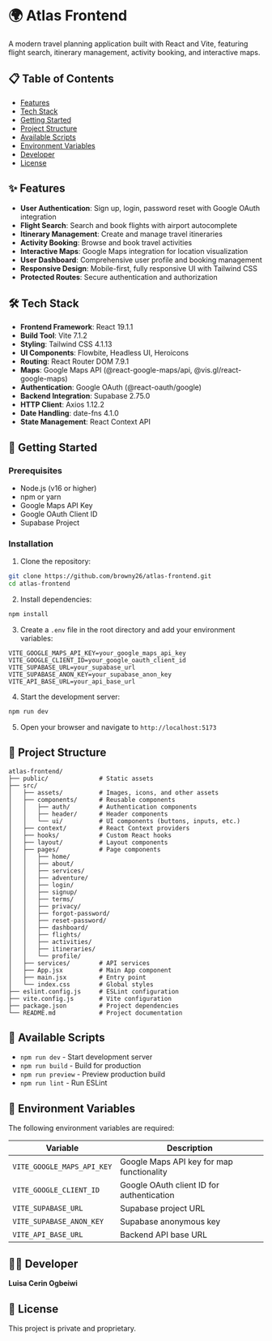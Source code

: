 # 🌍 Atlas Frontend

A modern travel planning application built with React and Vite, featuring flight search, itinerary management, activity booking, and interactive maps.

## 📋 Table of Contents

- [Features](#features)
- [Tech Stack](#tech-stack)
- [Getting Started](#getting-started)
- [Project Structure](#project-structure)
- [Available Scripts](#available-scripts)
- [Environment Variables](#environment-variables)
- [Developer](#developer)
- [License](#license)

## ✨ Features

- **User Authentication**: Sign up, login, password reset with Google OAuth integration
- **Flight Search**: Search and book flights with airport autocomplete
- **Itinerary Management**: Create and manage travel itineraries
- **Activity Booking**: Browse and book travel activities
- **Interactive Maps**: Google Maps integration for location visualization
- **User Dashboard**: Comprehensive user profile and booking management
- **Responsive Design**: Mobile-first, fully responsive UI with Tailwind CSS
- **Protected Routes**: Secure authentication and authorization

## 🛠 Tech Stack

- **Frontend Framework**: React 19.1.1
- **Build Tool**: Vite 7.1.2
- **Styling**: Tailwind CSS 4.1.13
- **UI Components**: Flowbite, Headless UI, Heroicons
- **Routing**: React Router DOM 7.9.1
- **Maps**: Google Maps API (@react-google-maps/api, @vis.gl/react-google-maps)
- **Authentication**: Google OAuth (@react-oauth/google)
- **Backend Integration**: Supabase 2.75.0
- **HTTP Client**: Axios 1.12.2
- **Date Handling**: date-fns 4.1.0
- **State Management**: React Context API

## 🚀 Getting Started

### Prerequisites

- Node.js (v16 or higher)
- npm or yarn
- Google Maps API Key
- Google OAuth Client ID
- Supabase Project

### Installation

1. Clone the repository:

```bash
git clone https://github.com/browny26/atlas-frontend.git
cd atlas-frontend
```

2. Install dependencies:

```bash
npm install
```

3. Create a `.env` file in the root directory and add your environment variables:

```env
VITE_GOOGLE_MAPS_API_KEY=your_google_maps_api_key
VITE_GOOGLE_CLIENT_ID=your_google_oauth_client_id
VITE_SUPABASE_URL=your_supabase_url
VITE_SUPABASE_ANON_KEY=your_supabase_anon_key
VITE_API_BASE_URL=your_api_base_url
```

4. Start the development server:

```bash
npm run dev
```

5. Open your browser and navigate to `http://localhost:5173`

## 📁 Project Structure

```
atlas-frontend/
├── public/              # Static assets
├── src/
│   ├── assets/          # Images, icons, and other assets
│   ├── components/      # Reusable components
│   │   ├── auth/        # Authentication components
│   │   ├── header/      # Header components
│   │   └── ui/          # UI components (buttons, inputs, etc.)
│   ├── context/         # React Context providers
│   ├── hooks/           # Custom React hooks
│   ├── layout/          # Layout components
│   ├── pages/           # Page components
│   │   ├── home/
│   │   ├── about/
│   │   ├── services/
│   │   ├── adventure/
│   │   ├── login/
│   │   ├── signup/
│   │   ├── terms/
│   │   ├── privacy/
│   │   ├── forgot-password/
│   │   ├── reset-password/
│   │   ├── dashboard/
│   │   ├── flights/
│   │   ├── activities/
│   │   ├── itineraries/
│   │   └── profile/
│   ├── services/        # API services
│   ├── App.jsx          # Main App component
│   ├── main.jsx         # Entry point
│   └── index.css        # Global styles
├── eslint.config.js     # ESLint configuration
├── vite.config.js       # Vite configuration
├── package.json         # Project dependencies
└── README.md            # Project documentation
```

## 📜 Available Scripts

- `npm run dev` - Start development server
- `npm run build` - Build for production
- `npm run preview` - Preview production build
- `npm run lint` - Run ESLint

## 🔐 Environment Variables

The following environment variables are required:

| Variable                   | Description                               |
| -------------------------- | ----------------------------------------- |
| `VITE_GOOGLE_MAPS_API_KEY` | Google Maps API key for map functionality |
| `VITE_GOOGLE_CLIENT_ID`    | Google OAuth client ID for authentication |
| `VITE_SUPABASE_URL`        | Supabase project URL                      |
| `VITE_SUPABASE_ANON_KEY`   | Supabase anonymous key                    |
| `VITE_API_BASE_URL`        | Backend API base URL                      |

## 👨‍💻 Developer

**Luisa Cerin Ogbeiwi**

## 📄 License

This project is private and proprietary.
